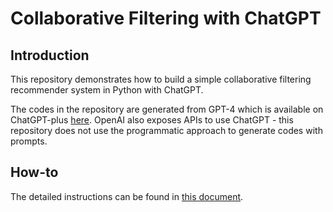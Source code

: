 # Collaborative Filtering with ChatGPT

## Introduction

This repository demonstrates how to build a simple collaborative filtering
recommender system in Python with ChatGPT. 

The codes in the repository are generated from GPT-4 which is available on
ChatGPT-plus [here](https://chat.openai.com/). OpenAI also exposes APIs to use
ChatGPT - this repository does not use the programmatic approach to generate
codes with prompts. 

## How-to

The detailed instructions can be found in [this document](src/README.md).